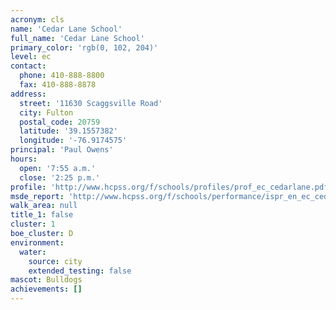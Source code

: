 ```yaml
---
acronym: cls
name: 'Cedar Lane School'
full_name: 'Cedar Lane School'
primary_color: 'rgb(0, 102, 204)'
level: ec
contact:
  phone: 410-888-8800
  fax: 410-888-8878
address:
  street: '11630 Scaggsville Road'
  city: Fulton
  postal_code: 20759
  latitude: '39.1557382'
  longitude: '-76.9174575'
principal: 'Paul Owens'
hours:
  open: '7:55 a.m.'
  close: '2:25 p.m.'
profile: 'http://www.hcpss.org/f/schools/profiles/prof_ec_cedarlane.pdf'
msde_report: 'http://www.hcpss.org/f/schools/performance/ispr_en_ec_cedarlane.pdf'
walk_area: null
title_1: false
cluster: 1
boe_cluster: D
environment:
  water:
    source: city
    extended_testing: false
mascot: Bulldogs
achievements: []
---
```

